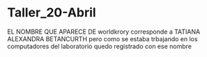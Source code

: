 # Taller_20-Abril
EL NOMBRE QUE APARECE DE worldkrory corresponde a TATIANA ALEXANDRA BETANCURTH pero como se estaba trbajando en los computadores del laboratorio quedo registrado con ese nombre 